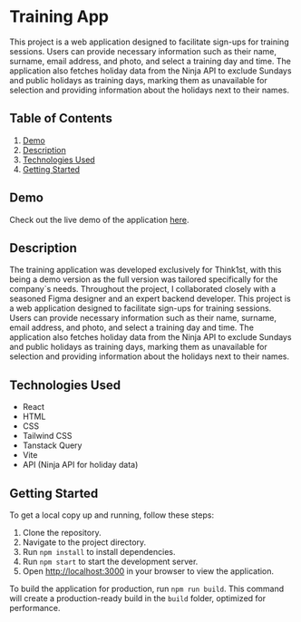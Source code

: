 # Training App

This project is a web application designed to facilitate sign-ups for training sessions. Users can provide necessary information such as their name, surname, email address, and photo, and select a training day and time. The application also fetches holiday data from the Ninja API to exclude Sundays and public holidays as training days, marking them as unavailable for selection and providing information about the holidays next to their names.

## Table of Contents
1. [Demo](#demo)
2. [Description](#description)
3. [Technologies Used](#technologies-used)
4. [Getting Started](#getting-started)

## Demo
Check out the live demo of the application [here](https://mizdebski77.github.io/think1st/).

## Description
The training application was developed exclusively for Think1st, with this being a demo version as the full version was tailored specifically for the company`s needs. Throughout the project, I collaborated closely with a seasoned Figma designer and an expert backend developer. This project is a web application designed to facilitate sign-ups for training sessions. Users can provide necessary information such as their name, surname, email address, and photo, and select a training day and time. The application also fetches holiday data from the Ninja API to exclude Sundays and public holidays as training days, marking them as unavailable for selection and providing information about the holidays next to their names.

## Technologies Used
- React
- HTML
- CSS
- Tailwind CSS
- Tanstack Query
- Vite
- API (Ninja API for holiday data)

## Getting Started
To get a local copy up and running, follow these steps:

1. Clone the repository.
2. Navigate to the project directory.
3. Run `npm install` to install dependencies.
4. Run `npm start` to start the development server.
5. Open [http://localhost:3000](http://localhost:3000) in your browser to view the application.

To build the application for production, run `npm run build`. This command will create a production-ready build in the `build` folder, optimized for performance.
